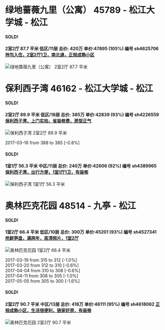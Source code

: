 # 绿地蔷薇九里（公寓） 45789 - 松江大学城 - 松江

#### SOLD!
#### 2室2厅 87.7 平米 低区/11层 总价: 420万 单价:47895 (105%) 编号 sh4625706 [拎包入住，2室2厅1卫，南北通，正规成熟小区](https://href.li/?http://sh.lianjia.com/ershoufang/sh4625706.html)

![绿地蔷薇九里（公寓） 2室2厅 87.7 平米](http://cdn1.dooioo.com/fetch/vp/fy/gi/20170309/32df9ef8-42af-41b5-93ed-25d993836269.jpg_200x150.jpg)



    


# 保利西子湾 46162 - 松江大学城 - 松江

#### SOLD!
#### 2室2厅 89.9 平米 低区/18层 总价: 385万 单价:42839 (93%) 编号 sh4226559 [保利西子湾，上门实拍，省装修费，房型正气](https://href.li/?http://sh.lianjia.com/ershoufang/sh4226559.html)

![保利西子湾 2室2厅 89.9 平米](http://cdn1.dooioo.com/fetch/vp/fy/gi/20160827/566433a8-2da6-4737-99d6-b18f8a93b142.jpg_200x150.jpg)

2017-03-16 from 388 to 385 [-0.8%]

    
#### SOLD!
#### 1室1厅 56.3 平米 中区/11层 总价: 240万 单价:42606 (92%) 编号 sh4389965 [保利西子湾，出行方便，1室1厅1卫，有装修](https://href.li/?http://sh.lianjia.com/ershoufang/sh4389965.html)

![保利西子湾 1室1厅 56.3 平米](http://cdn1.dooioo.com/fetch/vp/fy/gi/20160327/a04d0618-1963-41b3-a886-d20363a25acc.jpg_200x150.jpg)



    


# 奥林匹克花园 48514 - 九亭 - 松江

#### SOLD!
#### 1室2厅 66.4 平米 低区/10层 总价: 300万 单价:45201 (93%) 编号 sh4527341 [抢鲜笋盘，满两年，高清照片，1室2厅](https://href.li/?http://sh.lianjia.com/ershoufang/sh4527341.html)

![奥林匹克花园 1室2厅 66.4 平米](http://cdn1.dooioo.com/fetch/vp/fy/gi/20160831/5648faa5-49b9-4665-9dfb-2b62add711c9.jpg_200x150.jpg)

2017-03-19 from 315 to 312 [-1.0%]<br />2017-03-20 from 312 to 310 [-0.6%]<br />2017-04-04 from 310 to 308 [-0.6%]<br />2017-04-11 from 308 to 305 [-1.0%]<br />2017-05-05 from 305 to 300 [-1.6%]

    
#### SOLD!
#### 2室2厅 90.7 平米 中区/13层 总价: 418万 单价:46111 (95%) 编号 sh4618062 [正规成熟小区，生活很便利，链家好房，有装修](https://href.li/?http://sh.lianjia.com/ershoufang/sh4618062.html)

![奥林匹克花园 2室2厅 90.7 平米](http://cdn1.dooioo.com/fetch/vp/fy/gi/20160820/c2f59ba9-66eb-48ba-8336-6ac6a1f00c1a.jpg_200x150.jpg)



    


